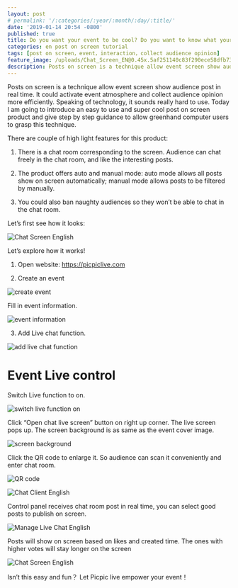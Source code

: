 ```yaml
---
layout: post
# permalink: '/:categories/:year/:month/:day/:title/'
date: '2019-01-14 20:54 -0800'
published: true
title: Do you want your event to be cool? Do you want to know what your audience are thinking? You should learn to use post on screen!
categories: en post on screen tutorial
tags: [post on screen，event，interaction，collect audience opinion]
feature_image: /uploads/Chat_Screen_EN@0.45x.5af251140c83f290ece58dfb738e0de7..png
description: Posts on screen is a technique allow event screen show audience post in real time. It could activate event atmosphere and collect audience opinion more efficiently. Speaking of technology, it sounds really hard to use. Today I am going to introduce an easy to use and super cool post on screen product and give step by step guidance to allow greenhand computer users to grasp this technique.
---
```

Posts on screen is a technique allow event screen show audience post in real time. It could activate event atmosphere and collect audience opinion more efficiently. Speaking of technology, it sounds really hard to use. Today I am going to introduce an easy to use and super cool post on screen product and give step by step guidance to allow greenhand computer users to grasp this technique.


There are couple of high light features for this product:


1. There is a chat room corresponding to the screen. Audience can chat freely in the chat room, and like the interesting posts.


2. The product offers auto and manual mode: auto mode allows all posts show on screen automatically; manual mode allows posts to be filtered by manually.


3. You could also ban naughty audiences so they won’t be able to chat in the chat room.


Let’s first see how it looks:


![Chat Screen English]({{site.baseurl}}/uploads/Chat_Screen_EN@0.45x.5af251140c83f290ece58dfb738e0de7..png)



Let’s explore how it works!


1. Open website: https://picpiclive.com


2. Create an event


![create event]({{site.baseurl}}/uploads/download-28.png)



Fill in event information.


![event information]({{site.baseurl}}/uploads/download-29.png)




3. Add Live chat function.


![add live chat function]({{site.baseurl}}/uploads/download-30.png)



# Event Live control


Switch Live function to on.


![switch live function on]({{site.baseurl}}/uploads/download-31.png)



Click “Open chat live screen” button on right up corner. The live screen pops up. The screen background is as same as the event cover image.


![screen background]({{site.baseurl}}/uploads/download-32.png)



Click the QR code to enlarge it. So audience can scan it conveniently and enter chat room.


![QR code]({{site.baseurl}}/uploads/download-33.png)


![Chat Client English]({{site.baseurl}}/uploads/Chat_Client_EN@0.5x.c8043116e0bf5cee9c4668086804cd19.b.png)



Control panel receives chat room post in real time, you can select good posts to publish on screen.


![Manage Live Chat English]({{site.baseurl}}/uploads/Manage_Live_EN@0.5x.cb312a9296ca9ec7608f3374f38d6021.b.png)



Posts will show on screen based on likes and created time. The ones with higher votes will stay longer on the screen


![Chat Screen English]({{site.baseurl}}/uploads/Chat_Screen_EN@0.45x.5af251140c83f290ece58dfb738e0de7.bltast.png)



Isn’t this easy and fun？ Let Picpic live empower your event！
